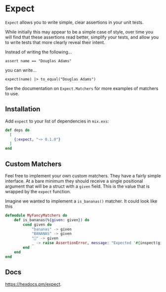 # Expect

`Expect` allows you to write simple, clear assertions in your unit tests.

While initially this may appear to be a simple case of style, over time
you will find that these assertions read better, simplify your tests, 
and allow you to write tests that more clearly reveal their intent.

Instead of writing the following...

`assert name == "Douglas Adams"`

you can write...

`expect(name) |> to_equal("Douglas Adams")`

See the documentation on `Expect.Matchers` for more examples of matchers to use.

## Installation

Add `expect` to your list of dependencies in `mix.exs`:

```elixir
def deps do
  [
    {:expect, "~> 0.1.0"}
  ]
end
```

## Custom Matchers

Feel free to implement your own custom matchers. They have a fairly simple interface.
At a bare minimum they should receive a single positional argument that will be a struct
with a `given` field. This is the value that is wrapped by the `expect` function.

Imagine we wanted to implement a `is_bananas()` matcher. It could look like this

```elixir
defmodule MyFancyMatchers do
    def is_bananas(%{given: given}) do
        cond given do
            "bananas" -> given
            "BANANAS" -> given
            "🍌" -> given
            _ -> raise AssertionError, message: "Expected '#{inspect(given)}' to be bananas, but it clearly was not."
        end
    end
end
```

## Docs

<https://hexdocs.pm/expect>.

